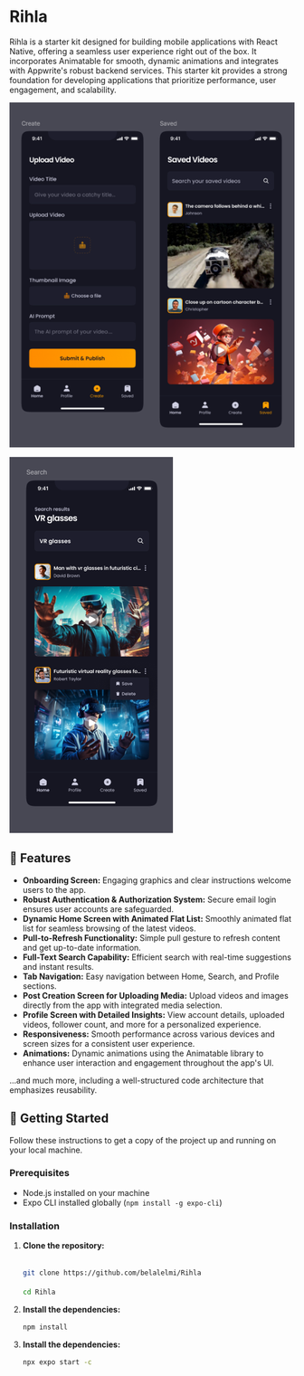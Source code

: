 # Rihla

Rihla is a starter kit designed for building mobile applications with React Native, offering a seamless user experience right out of the box. It incorporates Animatable for smooth, dynamic animations and integrates with Appwrite's robust backend services. This starter kit provides a strong foundation for developing applications that prioritize performance, user engagement, and scalability.

![Figma Screenshot](./assets//images/figma1.png)

![Figma Screenshot](./assets//images/figma2.png)

## 🔋 Features

- **Onboarding Screen:** Engaging graphics and clear instructions welcome users to the app.
- **Robust Authentication & Authorization System:** Secure email login ensures user accounts are safeguarded.
- **Dynamic Home Screen with Animated Flat List:** Smoothly animated flat list for seamless browsing of the latest videos.
- **Pull-to-Refresh Functionality:** Simple pull gesture to refresh content and get up-to-date information.
- **Full-Text Search Capability:** Efficient search with real-time suggestions and instant results.
- **Tab Navigation:** Easy navigation between Home, Search, and Profile sections.
- **Post Creation Screen for Uploading Media:** Upload videos and images directly from the app with integrated media selection.
- **Profile Screen with Detailed Insights:** View account details, uploaded videos, follower count, and more for a personalized experience.
- **Responsiveness:** Smooth performance across various devices and screen sizes for a consistent user experience.
- **Animations:** Dynamic animations using the Animatable library to enhance user interaction and engagement throughout the app's UI.

…and much more, including a well-structured code architecture that emphasizes reusability.

## 🚀 Getting Started

Follow these instructions to get a copy of the project up and running on your local machine.

### Prerequisites

- Node.js installed on your machine
- Expo CLI installed globally (`npm install -g expo-cli`)

### Installation

1. **Clone the repository:**

   ```bash

   git clone https://github.com/belalelmi/Rihla

   cd Rihla
   ```

2. **Install the dependencies:**

   ```zsh
   npm install
   ```

3. **Install the dependencies:**

   ```bash
   npx expo start -c
   ```
